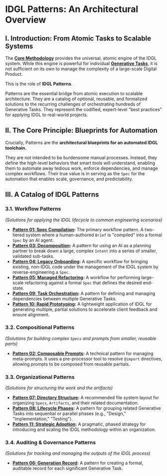 # IDGL Patterns: An Architectural Overview

## I. Introduction: From Atomic Tasks to Scalable Systems

The **[Core Methodology](../03-the-artifact-lifecycle.md)** provides the universal, atomic engine of the IDGL system. While this engine is powerful for individual **[Generative Tasks](../03-the-artifact-lifecycle.md#2-anatomy-of-a-generative-task)**, it is not sufficient on its own to manage the complexity of a large-scale Digital Product.

This is the role of **IDGL Patterns**.

Patterns are the essential bridge from atomic execution to scalable architecture. They are a catalog of optional, reusable, and formalized solutions to the recurring challenges of orchestrating hundreds of Generative Tasks. They represent the codified, expert-level "best practices" for applying IDGL to real-world projects.

## II. The Core Principle: Blueprints for Automation

Crucially, Patterns are the **architectural blueprints for an automated IDGL toolchain.**

They are not intended to be burdensome manual processes. Instead, they define the high-level behaviors that smart tools will understand, enabling them to automate away tedious work, enforce dependencies, and manage complex workflows. Their true value is in serving as the `Spec` for the automation that enables scale, governance, and predictability.

## III. A Catalog of IDGL Patterns

### 3.1. Workflow Patterns
*(Solutions for applying the IDGL lifecycle to common engineering scenarios)*

*   **[Pattern 01: Spec Compilation](./01-patterns/01-Pattern-Spec-Compilation.md):** The primary workflow pattern. A two-tiered system where a human-authored `Brief` is "compiled" into a formal `Spec` by an AI agent.
*   **[Pattern 03: Decomposition](./01-patterns/03-Pattern-Decomposition.md):** A pattern for using an AI as a planning partner to break down a large, complex `Intent` into a series of smaller, validated sub-tasks.
*   **[Pattern 04: Legacy Onboarding](./01-patterns/04-Pattern-Legacy-Onboarding.md):** A specific workflow for bringing existing, non-IDGL code under the management of the IDGL system by reverse-engineering a `Spec`.
*   **[Pattern 05: Managed Refactoring](./01-patterns/05-Pattern-Managed-Refactoring.md):** A workflow for performing large-scale refactoring against a formal `Spec` that defines the desired end-state.
*   **[Pattern 09: Task Orchestration](./01-patterns/09-Pattern-Task-Orchestration.md):** A pattern for defining and managing dependencies between multiple Generative Tasks.
*   **[Pattern 10: Rapid Prototyping](./01-patterns/10-Pattern-Rapid-Prototyping.md):** A lightweight application of IDGL for generating multiple, partial solutions to accelerate client feedback and ensure alignment.

### 3.2. Compositional Patterns
*(Solutions for building complex `Specs` and prompts from smaller, reusable parts)*

*   **[Pattern 02: Composable Prompts](./01-patterns/02-Pattern-Composable-Prompts.md):** A technical pattern for managing meta-prompts. It uses a pre-processor tool to resolve `@import` directives, allowing prompts to be composed from reusable partials.

### 3.3. Organizational Patterns
*(Solutions for structuring the work and the artifacts)*

*   **[Pattern 07: Directory Structure](./01-patterns/07-Pattern-Directory-Structure.md):** A recommended file system layout for organizing `Specs`, `Artifacts`, and their related documentation.
*   **[Pattern 08: Lifecycle Phases](./01-patterns/08-Pattern-Lifecycle-Phases.md):** A pattern for grouping related Generative Tasks into sequential or parallel phases (e.g., "Design," "Implementation," "Testing").
*   **[Pattern 11: Strategic Adoption](./01-patterns/11-Pattern-Strategic-Adoption.md):** A pragmatic, phased strategy for introducing and scaling the IDGL methodology within an organization.

### 3.4. Auditing & Governance Patterns
*(Solutions for tracking and managing the outputs of the IDGL process)*

*   **[Pattern 06: Generation Record](./01-patterns/06-Pattern-Generation-Record.md):** A pattern for creating a formal, auditable record for each significant Generative Task.
